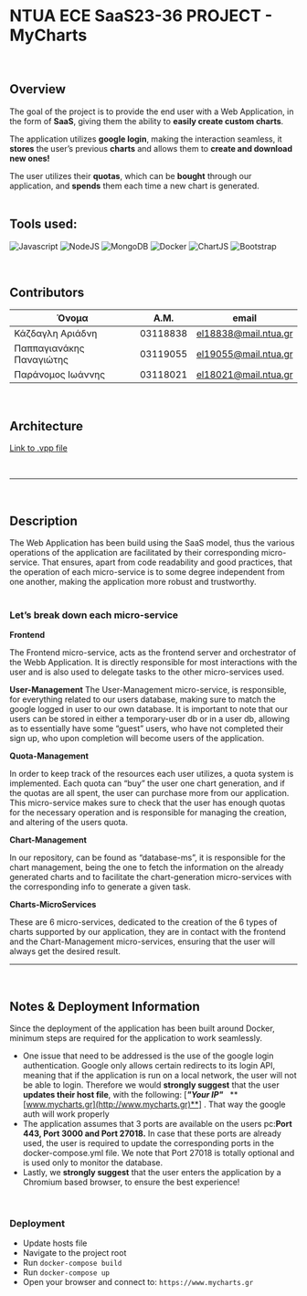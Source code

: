 # NTUA ECE SaaS23-36 PROJECT - MyCharts

<br>

## **Overview**

The goal of the project is to provide the end user with a Web Application, in the form of **SaaS**, giving them the ability to **easily create custom charts**. 

The application utilizes **google login**, making the interaction seamless, it **stores** the user’s previous **charts** and allows them to **create and download new ones!** 

The user utilizes their **quotas**, which can be **bought** through our application, and **spends** them each time a new chart is generated.
<br>
<br>



## **Tools used:**
![Javascript](https://img.shields.io/badge/javascript-F7DF1E?style=for-the-badge&logo=javascript&logoColor=000000)
![NodeJS](https://img.shields.io/badge/node.js-6DA55F?style=for-the-badge&logo=node.js&logoColor=white)
![MongoDB](https://img.shields.io/badge/MongoDB-4EA94B?style=for-the-badge&logo=mongodb&logoColor=white)
![Docker](https://img.shields.io/badge/docker-2496ED?style=for-the-badge&logo=docker&logoColor=FFFFFF)
![ChartJS](https://img.shields.io/badge/Chart.js-FF6384?style=for-the-badge&logo=chartdotjs&logoColor=white)
![Bootstrap](https://img.shields.io/badge/Bootstrap-563D7C?style=for-the-badge&logo=bootstrap&logoColor=white)


<br>

## **Contributors**

| Όνομα | Α.Μ. | email |
| --- | --- | --- |
| Κάζδαγλη Αριάδνη | 03118838 | el18838@mail.ntua.gr |
| Παππαγιανάκης Παναγιώτης | 03119055 | el19055@mail.ntua.gr |
| Παράνομος Ιωάννης | 03118021 | el18021@mail.ntua.gr |

<br>

## **Architecture**
[Link to .vpp file](https://github.com/ntua/SaaS23-36/blob/main/architecture/SaaS23-36-Final.vpp)

<br>

---
<br>

## **Description**

The Web Application has been build using the SaaS model, thus the various operations of the application are facilitated by their corresponding micro-service. That ensures, apart from code readability and good practices, that the operation of each micro-service is to some degree independent from one another, making the application more robust and trustworthy.
<br><br>

### **Let’s break down each micro-service**

**Frontend**

The Frontend micro-service, acts as the frontend server and orchestrator of the Webb Application. It is directly responsible for most interactions with the user and is also used to delegate tasks to the other micro-services used.

**User-Management**
The User-Management micro-service, is responsible, for everything related to our users database, making sure to match the google logged in user to our own database. It is important to note that our users can be stored in either a temporary-user db or in a user db, allowing as to essentially have some “guest” users, who have not completed their sign up, who upon completion will become users of the application.

**Quota-Management**

In order to keep track of the resources each user utilizes, a quota system is implemented. Each quota can “buy” the user one chart generation, and if the quotas are all spent, the user can purchase more from our application. This micro-service makes sure to check that the user has enough quotas for the necessary operation and is responsible for managing the creation, and altering of the users quota.

**Chart-Management**

In our repository, can be found as “database-ms”, it is responsible for the chart management, being the one to fetch the information on the already generated charts and to facilitate the chart-generation micro-services with the corresponding info to generate a given task.

**Charts-MicroServices**

These are 6 micro-services, dedicated to the creation of the 6 types of charts supported by our application, they are in contact with the frontend and the Chart-Management micro-services, ensuring that the user will always get the desired result.

---
<br>

## **Notes & Deployment Information**

Since the deployment of the application has been built around Docker, minimum steps are required for the application to work seamlessly.

- One issue that need to be addressed is the use of the google login authentication. Google only allows certain redirects to its login API, meaning that if the application is run on a local network, the user will not be able to login. Therefore we would **strongly suggest** that the user **updates their host file**, with the following: [***"Your IP"*** &nbsp; **[www.mycharts.gr](http://www.mycharts.gr)**] . That way the google auth will work properly
- The application assumes that 3 ports are available on the users pc:**Port 443, Port 3000 and Port 27018.** In case that these ports are already used, the user is required to update the corresponding ports in the docker-compose.yml file. We note that Port 27018 is totally optional and is used only to monitor the database.
- Lastly, we ********************strongly suggest********************  that the user enters the application by a Chromium based browser, to ensure the best experience!

<br>

### **Deployment**
- Update hosts file
- Navigate to the project root
- Run `docker-compose build`
- Run `docker-compose up`
- Open your browser and connect to: `https://www.mycharts.gr`

